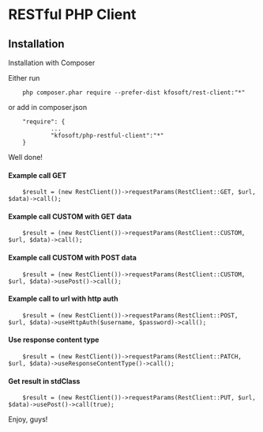 # RESTful PHP Client
## Installation

Installation with Composer

Either run
~~~
    php composer.phar require --prefer-dist kfosoft/rest-client:"*"
~~~
or add in composer.json
~~~
    "require": {
            ...
            "kfosoft/php-restful-client":"*"
    }
~~~

Well done!

#### Example call GET
~~~
    $result = (new RestClient())->requestParams(RestClient::GET, $url, $data)->call();
~~~

#### Example call CUSTOM with GET data
~~~
    $result = (new RestClient())->requestParams(RestClient::CUSTOM, $url, $data)->call();
~~~

#### Example call CUSTOM with POST data
~~~
    $result = (new RestClient())->requestParams(RestClient::CUSTOM, $url, $data)->usePost()->call();
~~~

#### Example call to url with http auth
~~~
    $result = (new RestClient())->requestParams(RestClient::POST, $url, $data)->useHttpAuth($username, $password)->call();
~~~

#### Use response content type
~~~
    $result = (new RestClient())->requestParams(RestClient::PATCH, $url, $data)->useResponseContentType()->call();
~~~

#### Get result in stdClass
~~~
    $result = (new RestClient())->requestParams(RestClient::PUT, $url, $data)->usePost()->call(true);
~~~


Enjoy, guys!
